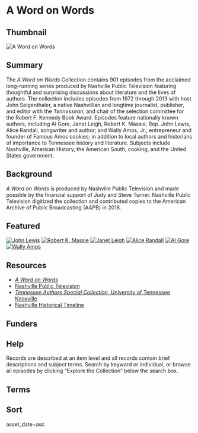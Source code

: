
# A Word on Words

## Thumbnail

![A Word on Words](https://s3.amazonaws.com/americanarchive.org/special-collections/John+Seigenthaler.cmky.jpg "A Word on Words")

## Summary

The <em>A Word on Words</em> Collection contains 901 episodes from the acclaimed long-running series produced by Nashville Public Television featuring thoughtful and surprising discussions about literature and the lives of authors. The collection includes episodes from 1972 through 2013 with host John Seigenthaler, a native Nashvillian and longtime journalist, publisher, and editor with the <em>Tennessean</em>, and chair of the selection committee for the Robert F. Kennedy Book Award. Episodes feature nationally known authors, including Al Gore, Janet Leigh, Robert K. Massie, Rep. John Lewis, Alice Randall, songwriter and author; and Wally Amos, Jr., entrepreneur and founder of Famous Amos cookies; in addition to local authors and historians of importance to Tennessee history and literature. Subjects include Nashville, American History, the American South, cooking, and the United States government.

## Background

<em>A Word on Words</em> is produced by Nashville Public Television and made possible by the financial support of Judy and Steve Turner. Nashville Public Television digitized the collection and contributed copies to the American Archive of Public Broadcasting (AAPB) in 2018.

## Featured

[![John Lewis](https://s3.amazonaws.com/americanarchive.org/special-collections/cpb-aacip_524-7p8tb0zq5k.jpg)](/catalog/cpb-aacip_524-7p8tb0zq5k)
[![Robert K. Massie](https://s3.amazonaws.com/americanarchive.org/special-collections/cpb-aacip_524-s17sn02722.jpg)](/catalog/cpb-aacip_524-s17sn02722)
[![Janet Leigh](https://s3.amazonaws.com/americanarchive.org/special-collections/cpb-aacip_524-901zc7sp7v.jpg)](/catalog/cpb-aacip_524-901zc7sp7v)
[![Alice Randall](https://s3.amazonaws.com/americanarchive.org/special-collections/cpb-aacip_524-4x54f1ng2k.jpg)](/catalog/cpb-aacip_524-4x54f1ng2k)
[![Al Gore](https://s3.amazonaws.com/americanarchive.org/special-collections/cpb-aacip_524-p26pz52p77.jpg)](/catalog/cpb-aacip_524-p26pz52p77)
[![Wally Amos](https://s3.amazonaws.com/americanarchive.org/special-collections/cpb-aacip_524-3x83j39z1s.jpg)](/catalog/cpb-aacip_524-3x83j39z1s)

## Resources

- [<em>A Word on Words</em>](http://awordonwords.org/)
- [Nashville Public Television](https://www.wnpt.org/)
- [<em>Tennessee Authors Special Collection</em>, University of Tennessee Knoxville](https://libguides.utk.edu/tnauthors/home)
- [Nashville Historical Timeline](https://www.nashville.gov/Play/History/Timeline.aspx)

## Funders

## Help

Records are described at an item level and all records contain brief descriptions and subject terms. Search by keyword or individual, or browse all episodes by clicking “Explore the Collection” below the search box.

## Terms

## Sort

asset_date+asc
